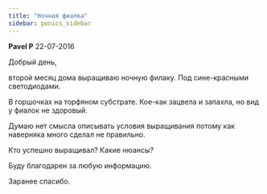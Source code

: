 ```yaml
---
title: "Ночная фиалка"
sidebar: ponics_sidebar
---
```


**Pavel P** 22-07-2016

Добрый день,

второй месяц дома выращиваю ночную филаку. Под сине-красными светодиодами.

В горшочках на торфяном субстрате. Кое-как зацвела и запахла, но вид у фиалок не здоровый. 

Думаю нет смысла описывать условия выращивания потому как наверняка много сделал не правильно.

Кто успешно выращивал? Какие нюансы?

Буду благодарен за любую информацию.

Заранее спасибо.


